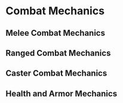 # Combat Mechanics

## Melee Combat Mechanics

## Ranged Combat Mechanics

## Caster Combat Mechanics

## Health and Armor Mechanics